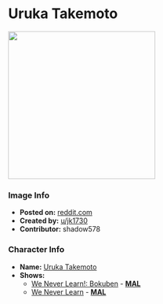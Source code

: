 # Uruka Takemoto

<img src="https://raw.githubusercontent.com/shadow578/Project-Padoru/master/Padoru/we-never-learn/we-never-learn-uruka-takemoto.png" height="300">

### Image Info
* **Posted on:**     [reddit.com](https://www.reddit.com/r/WeCantStudy/comments/e3w71d/padoru_uruka/)
* **Created by:**    [u/jk1730](https://github.com/shadow578/Project-Padoru/blob/master/table-of-contents/creators/ujk1730.md)
* **Contributor:**   shadow578

### Character Info
* **Name:**   [Uruka Takemoto](https://myanimelist.net/character/150193)
* **Shows:**
  * [We Never Learn!: Bokuben](https://github.com/shadow578/Project-Padoru/blob/master/table-of-contents/shows/WeNeverLearnBokuben.md) - [__MAL__](https://myanimelist.net/anime/40004/Bokutachi_wa_Benkyou_ga_Dekinai)
  * [We Never Learn](https://github.com/shadow578/Project-Padoru/blob/master/table-of-contents/shows/WeNeverLearn.md) - [__MAL__](https://myanimelist.net/manga/103890/Bokutachi_wa_Benkyou_ga_Dekinai)



